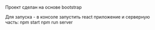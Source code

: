 Проект сделан на основе bootstrap 

Для запуска - в консоле запустить react приложение и серверную часть:
npm start
npm run server



